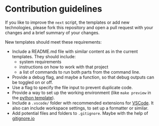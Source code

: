 # Contribution guidelines

If you like to improve the `next` script, the templates or add new technologies, please fork this repository and open a pull request with your changes and a brief summary of your changes.

New templates should meet these requirements:

* Include a README.md file with similar content as in the current templates. They should include:
  * system requirements
  * instructions on how to work with that project
  * a list of commands to run both parts from the command line.
* Provide a debug flag, and maybe a function, so that debug outputs can be toggled on or off.
* Use a flag to specify the file input to prevent duplicate code.
* Provide a way to set up the working environment (like `make preview` in the [python template](./templates/python/)).
* Include a `.vscode/` folder with recommended extensions for [VSCode](https://code.visualstudio.com/). It also can include workspace settings, to set up a formatter or similar.
* Add potential files and folders to `.gitignore`. Maybe with the help of [gitignore.io](https://gitignore.io)
